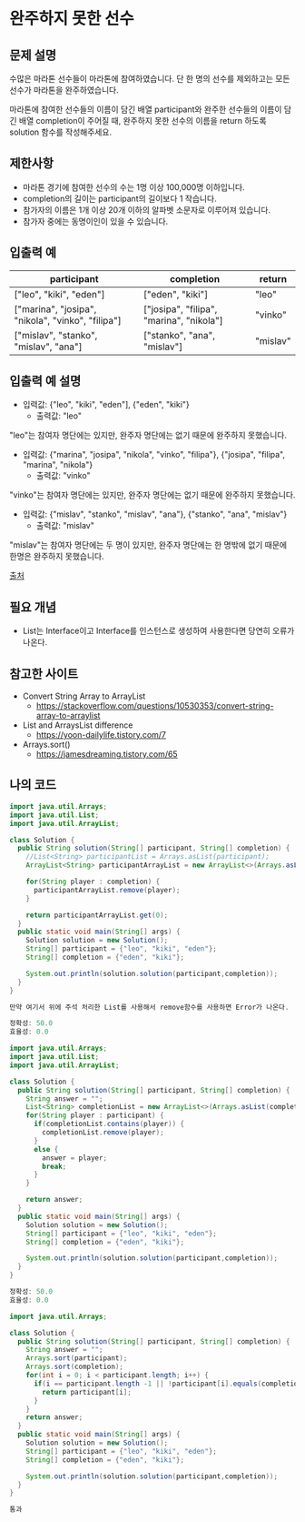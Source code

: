 # 완주하지 못한 선수

## 문제 설명

수많은 마라톤 선수들이 마라톤에 참여하였습니다. 단 한 명의 선수를 제외하고는 모든 선수가 마라톤을 완주하였습니다.

마라톤에 참여한 선수들의 이름이 담긴 배열 participant와 완주한 선수들의 이름이 담긴 배열 completion이 주어질 때, 완주하지 못한 선수의 이름을 return 하도록 solution 함수를 작성해주세요.

## 제한사항

- 마라톤 경기에 참여한 선수의 수는 1명 이상 100,000명 이하입니다.
- completion의 길이는 participant의 길이보다 1 작습니다.
- 참가자의 이름은 1개 이상 20개 이하의 알파벳 소문자로 이루어져 있습니다.
- 참가자 중에는 동명이인이 있을 수 있습니다.

## 입출력 예

|participant|	completion|	return|
|---|---|---|
|["leo", "kiki", "eden"]|	["eden", "kiki"]|	"leo"|
|["marina", "josipa", "nikola", "vinko", "filipa"]|	["josipa", "filipa", "marina", "nikola"]|	"vinko"|
|["mislav", "stanko", "mislav", "ana"]|	["stanko", "ana", "mislav"]|	"mislav"|

## 입출력 예 설명

- 입력값: 	{"leo", "kiki", "eden"], {"eden", "kiki"}
  - 출력값: 	"leo"

"leo"는 참여자 명단에는 있지만, 완주자 명단에는 없기 때문에 완주하지 못했습니다.

- 입력값: 	{"marina", "josipa", "nikola", "vinko", "filipa"}, {"josipa", "filipa", "marina", "nikola"}
  - 출력값: 	"vinko"
    
"vinko"는 참여자 명단에는 있지만, 완주자 명단에는 없기 때문에 완주하지 못했습니다.

- 입력값: 	{"mislav", "stanko", "mislav", "ana"}, {"stanko", "ana", "mislav"}
  - 출력값: 	"mislav"

"mislav"는 참여자 명단에는 두 명이 있지만, 완주자 명단에는 한 명밖에 없기 때문에 한명은 완주하지 못했습니다.

[출처](https://hsin.hr/coci/archive/2014_2015/contest2_tasks.pdf)

## 필요 개념
- List는 Interface이고 Interface를 인스턴스로 생성하여 사용한다면 당연히 오류가 나온다.

## 참고한 사이트
- Convert String Array to ArrayList
  - https://stackoverflow.com/questions/10530353/convert-string-array-to-arraylist
- List and ArraysList difference
  - https://yoon-dailylife.tistory.com/7
- Arrays.sort()
  - https://jamesdreaming.tistory.com/65
  

## 나의 코드

```java
import java.util.Arrays;
import java.util.List;
import java.util.ArrayList;

class Solution {
  public String solution(String[] participant, String[] completion) {
    //List<String> participantList = Arrays.asList(participant);
    ArrayList<String> participantArrayList = new ArrayList<>(Arrays.asList(participant));

    for(String player : completion) {
      participantArrayList.remove(player);
    }

    return participantArrayList.get(0);
  }
  public static void main(String[] args) {
    Solution solution = new Solution();
    String[] participant = {"leo", "kiki", "eden"};
    String[] completion = {"eden", "kiki"};

    System.out.println(solution.solution(participant,completion));
  }
}

만약 여기서 위에 주석 처리한 List를 사용해서 remove함수를 사용하면 Error가 나온다.

정확성: 50.0
효율성: 0.0
```

```java
import java.util.Arrays;
import java.util.List;
import java.util.ArrayList;

class Solution {
  public String solution(String[] participant, String[] completion) {
    String answer = "";
    List<String> completionList = new ArrayList<>(Arrays.asList(completion));
    for(String player : participant) {
      if(completionList.contains(player)) {
        completionList.remove(player);
      }
      else {
        answer = player;
        break;
      }
    }

    return answer;
  }
  public static void main(String[] args) {
    Solution solution = new Solution();
    String[] participant = {"leo", "kiki", "eden"};
    String[] completion = {"eden", "kiki"};

    System.out.println(solution.solution(participant,completion));
  }
}

정확성: 50.0
효율성: 0.0
```

```java
import java.util.Arrays;

class Solution {
  public String solution(String[] participant, String[] completion) {
    String answer = "";
    Arrays.sort(participant);
    Arrays.sort(completion);
    for(int i = 0; i < participant.length; i++) {
      if(i == participant.length -1 || !participant[i].equals(completion[i])) {
        return participant[i];
      }
    }
    return answer;
  }
  public static void main(String[] args) {
    Solution solution = new Solution();
    String[] participant = {"leo", "kiki", "eden"};
    String[] completion = {"eden", "kiki"};

    System.out.println(solution.solution(participant,completion));
  }
}

통과
```